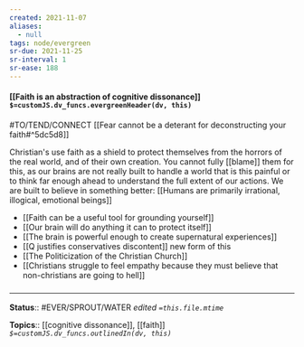 ```yaml
---
created: 2021-11-07 
aliases:
  - null
tags: node/evergreen
sr-due: 2021-11-25
sr-interval: 1
sr-ease: 188
---
```


#### [[Faith is an abstraction of cognitive dissonance]] `$=customJS.dv_funcs.evergreenHeader(dv, this)`

#TO/TEND/CONNECT [[Fear cannot be a deterant for deconstructing your faith#^5dc5d8]]

Christian's use faith as a shield to protect themselves from the horrors of the real world, and of their own creation. 
You cannot fully [[blame]] them for this, as our brains are not really built to handle a world that is this painful or to think far enough ahead to understand the full extent of our actions. We are built to believe in something better: [[Humans are primarily irrational, illogical, emotional beings]]

- [[Faith can be a useful tool for grounding yourself]]
- [[Our brain will do anything it can to protect itself]]
- [[The brain is powerful enough to create supernatural experiences]]
- [[Q justifies conservatives discontent]] new form of this
- [[The Politicization of the Christian Church]]
- [[Christians struggle to feel empathy because they must believe that non-christians are going to hell]]

### <hr class="footnote"/>

**Status**:: #EVER/SPROUT/WATER 
*edited `=this.file.mtime`*

**Topics**:: [[cognitive dissonance]], [[faith]]
*`$=customJS.dv_funcs.outlinedIn(dv, this)`*
